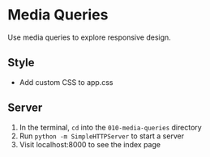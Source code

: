 # Media Queries
Use media queries to explore responsive design.

## Style
* Add custom CSS to app.css

## Server
1. In the terminal, `cd` into the `010-media-queries` directory
1. Run `python -m SimpleHTTPServer` to start a server
1. Visit localhost:8000 to see the index page
